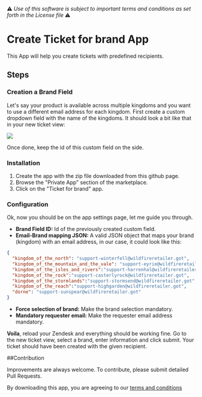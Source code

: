 :warning: *Use of this software is subject to important terms and conditions as set forth in the License file* :warning:

# Create Ticket for brand App

This App will help you create tickets with predefined recipients.

## Steps

### Creation a Brand Field

Let's say your product is available across multiple kingdoms and you want to use a different email address for each kingdom. First create a custom dropdown field with the name of the kingdoms.
It should look a bit like that in your new ticket view:

![](http://f.cl.ly/items/0a1P3E3z190t193Z3i22/Screen%20Shot%202013-09-30%20at%2010.11.20.png)

Once done, keep the id of this custom field on the side.

### Installation

1. Create the app with the zip file downloaded from this github page.
2. Browse the "Private App" section of the marketplace.
3. Click on the "Ticket for brand" app.

### Configuration

Ok, now you should be on the app settings page, let me guide you through.

* **Brand Field ID:** Id of the previously created custom field.
* **Email-Brand mapping JSON:** A valid JSON object that maps your brand (kingdom) with an email address, in our case, it could look like this:

```json
{
  "kingdom_of_the_north": "support-winterfell@wildfireretailer.got",
  "kingdom_of_the_mountain_and_the_vale": "support-eyrie@wildfireretailer.got",
  "kingdom_of_the_isles_and_rivers":"support-harrenhal@wildfireretailer.got",
  "kingdom_of_the_rock":"support-casterlyrock@wildfireretailer.got",
  "kingdom_of_the_stormlands":"support-stormsend@wildfireretailer.got",
  "kingdom_of_the_reach":"support-highgarden@wildfireretailer.got",
  "dorne": "support-sunspear@wildfireretailer.got"
}
```
* **Force selection of brand:** Make the brand selection mandatory.
* **Mandatory requester email:** Make the requester email address mandatory.

**Voila**, reload your Zendesk and everything should be working fine. Go to the new ticket view, select a brand, enter information and click submit. Your ticket should have been created with the given recipient.

##Contribution

Improvements are always welcome. To contribute, please submit detailed Pull Requests.

By downloading this app, you are agreeing to our [terms and conditions](https://github.com/zendesklabs/wiki/wiki/Terms-and-Conditions)

